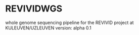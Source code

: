 # REVIVIDWGS

whole genome sequencing pipeline for the REVIVID project at KULEUVEN/UZLEUVEN
version: alpha 0.1 
